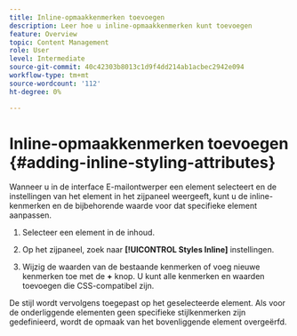 ```yaml
---
title: Inline-opmaakkenmerken toevoegen
description: Leer hoe u inline-opmaakkenmerken kunt toevoegen
feature: Overview
topic: Content Management
role: User
level: Intermediate
source-git-commit: 40c42303b8013c1d9f4dd214ab1acbec2942e094
workflow-type: tm+mt
source-wordcount: '112'
ht-degree: 0%

---
```


# Inline-opmaakkenmerken toevoegen {#adding-inline-styling-attributes}

Wanneer u in de interface E-mailontwerper een element selecteert en de instellingen van het element in het zijpaneel weergeeft, kunt u de inline-kenmerken en de bijbehorende waarde voor dat specifieke element aanpassen.

1. Selecteer een element in de inhoud.
1. Op het zijpaneel, zoek naar **[!UICONTROL Styles Inline]** instellingen.

1. Wijzig de waarden van de bestaande kenmerken of voeg nieuwe kenmerken toe met de **+** knop. U kunt alle kenmerken en waarden toevoegen die CSS-compatibel zijn.

De stijl wordt vervolgens toegepast op het geselecteerde element. Als voor de onderliggende elementen geen specifieke stijlkenmerken zijn gedefinieerd, wordt de opmaak van het bovenliggende element overgeërfd.